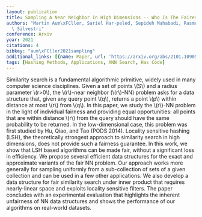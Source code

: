 ```yaml
---
layout: publication
title: Sampling A Near Neighbor In High Dimensions -- Who Is The Fairest Of Them All?
authors: "Martin Aum\xFCller, Sariel Har-peled, Sepideh Mahabadi, Rasmus Pagh, Francesco\
  \ Silvestri"
conference: Arxiv
year: 2021
citations: 4
bibkey: "aum\xFCller2021sampling"
additional_links: [{name: Paper, url: 'https://arxiv.org/abs/2101.10905'}]
tags: [Hashing Methods, Applications, ANN Search, Has Code]
---
```

Similarity search is a fundamental algorithmic primitive, widely used in many
computer science disciplines. Given a set of points \\(S\\) and a radius parameter
\\(r>0\\), the \\(r\\)-near neighbor (\\(r\\)-NN) problem asks for a data structure that,
given any query point \\(q\\), returns a point \\(p\\) within distance at most \\(r\\) from
\\(q\\). In this paper, we study the \\(r\\)-NN problem in the light of individual
fairness and providing equal opportunities: all points that are within distance
\\(r\\) from the query should have the same probability to be returned. In the
low-dimensional case, this problem was first studied by Hu, Qiao, and Tao (PODS
2014). Locality sensitive hashing (LSH), the theoretically strongest approach
to similarity search in high dimensions, does not provide such a fairness
guarantee. In this work, we show that LSH based algorithms can be made fair,
without a significant loss in efficiency. We propose several efficient data
structures for the exact and approximate variants of the fair NN problem. Our
approach works more generally for sampling uniformly from a sub-collection of
sets of a given collection and can be used in a few other applications. We also
develop a data structure for fair similarity search under inner product that
requires nearly-linear space and exploits locality sensitive filters. The paper
concludes with an experimental evaluation that highlights the inherent
unfairness of NN data structures and shows the performance of our algorithms on
real-world datasets.